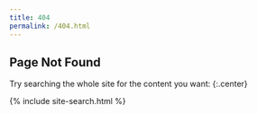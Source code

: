 ```yaml
---
title: 404
permalink: /404.html
---
```


## Page Not Found

Try searching the whole site for the content you want:
{:.center}

{% include site-search.html %}
